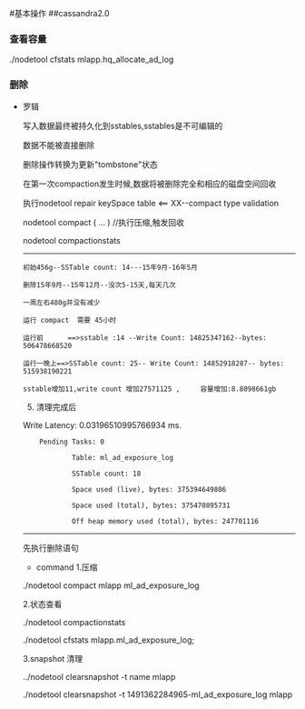 #基本操作
##cassandra2.0 
###  查看容量

   ./nodetool cfstats  mlapp.hq_allocate_ad_log
### 删除
*   罗辑

    写入数据最终被持久化到sstables,sstables是不可编辑的

    数据不能被直接删除

    删除操作转换为更新"tombstone"状态

    在第一次compaction发生时候,数据将被删除完全和相应的磁盘空间回收

    执行nodetool repair keySpace table <== XX--compact type validation

    nodetool <options> compact <keyspace> ( <table> ... ) //执行压缩,触发回收

    nodetool compactionstats


----------------

    初始456g--SSTable count: 14---15年9月-16年5月

    删除15年9月--15年12月--没次5-15天,每天几次

    一周左右480g并没有减少

    运行 compact  需要 45小时

    运行前      ==>sstable :14 --Write Count: 14825347162--bytes: 506478668520

    运行一晚上==>SSTable count: 25-- Write Count: 14852918287-- bytes: 515938190221

    sstable增加11,write count 增加27571125 ,     容量增加:8.8098661gb

  5. 清理完成后

 Write Latency: 0.03196510995766934 ms.

        Pending Tasks: 0

                Table: ml_ad_exposure_log

                SSTable count: 18

                Space used (live), bytes: 375394649806

                Space used (total), bytes: 375470895731

                Off heap memory used (total), bytes: 247701116



-------------------
先执行删除语句
*   command
1.压缩

  ./nodetool compact mlapp ml_ad_exposure_log

2.状态查看

 ./nodetool compactionstats

./nodetool cfstats mlapp.ml_ad_exposure_log;

3.snapshot 清理

../nodetool clearsnapshot -t name mlapp

./nodetool clearsnapshot -t 1491362284965-ml_ad_exposure_log mlapp

